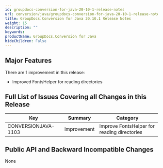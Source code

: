 ```yaml
---
id: groupdocs-conversion-for-java-20-10-1-release-notes
url: conversion/java/groupdocs-conversion-for-java-20-10-1-release-notes
title: GroupDocs.Conversion for Java 20.10.1 Release Notes
weight: 15
description: ""
keywords: 
productName: GroupDocs.Conversion for Java
hideChildren: False
---
```

## Major Features

There are 1 improvement in this release:

*   Improved FontsHelper for reading directories
  

## Full List of Issues Covering all Changes in this Release

| Key | Summary | Category |
| --- | --- | --- |
| CONVERSIONJAVA-1103 | Improvement | Improve FontsHelper for reading directories |

## Public API and Backward Incompatible Changes

None